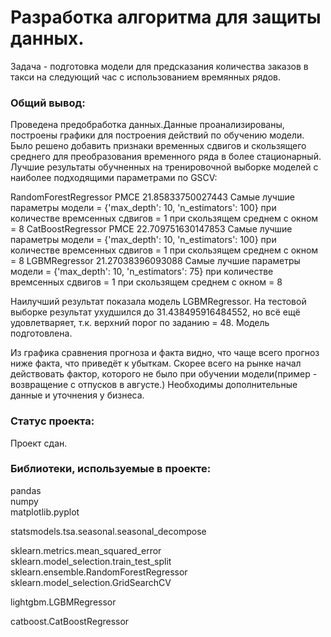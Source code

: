 # Разработка алгоритма для защиты данных.

Задача - подготовка модели  для предсказания количества заказов в такси на следующий час с использованием времянных рядов.  

### Общий вывод:

Проведена предобработка данных.Данные проанализированы, построены графики для построения действий по обучению модели. Было решено добавить признаки временных сдвигов и скользящего среднего для преобразования временного ряда в более стационарный. Лучшие результаты обучненных на тренировочной выборке моделей с наиболее подходящими параметрами по GSCV:

RandomForestRegressor
РМСЕ 21.85833750027443 Самые лучшие параметры модели = {'max_depth': 10, 'n_estimators': 100}
при количестве времсенных сдвигов = 1
при скользящем среднем с окном = 8
CatBoostRegressor
РМСЕ 22.709751630147853 Самые лучшие параметры модели = {'max_depth': 10, 'n_estimators': 100}
при количестве времсенных сдвигов = 1
при скользящем среднем с окном = 8
LGBMRegressor
21.27038396093088 Самые лучшие параметры модели = {'max_depth': 10, 'n_estimators': 75}
при количестве времсенных сдвигов = 1
при скользящем среднем с окном = 8

Наилучший результат показала модель LGBMRegressor. На тестовой выборке результат ухудшился до 31.438495916484552, но всё ещё удовлетваряет, т.к. верхний порог по заданию = 48. Модель подготовлена.

Из графика сравнения прогноза и факта видно, что чаще всего прогноз ниже факта, что приведёт к убыткам. Скорее всего на рынке начал действовать фактор, которого не было при обучении модели(пример - возвращение с отпусков в августе.) Необходимы дополнительные данные и уточнения у бизнеса.  

### Статус проекта:

Проект сдан.  

### Библиотеки, используемые в проекте:

pandas  
numpy  
matplotlib.pyplot  

statsmodels.tsa.seasonal.seasonal_decompose  

sklearn.metrics.mean_squared_error  
sklearn.model_selection.train_test_split  
sklearn.ensemble.RandomForestRegressor  
sklearn.model_selection.GridSearchCV  

lightgbm.LGBMRegressor  

catboost.CatBoostRegressor
